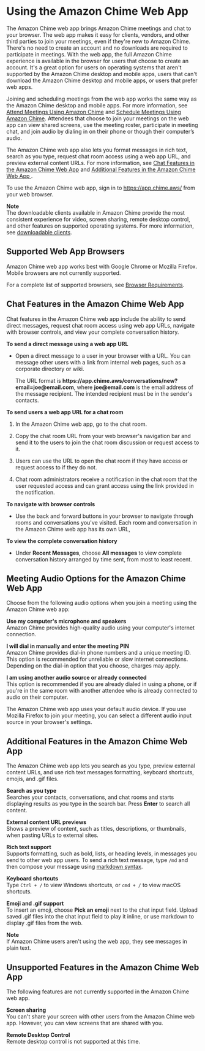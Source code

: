 # Using the Amazon Chime Web App<a name="chime-web-app"></a>

The Amazon Chime web app brings Amazon Chime meetings and chat to your browser\. The web app makes it easy for clients, vendors, and other third parties to join your meetings, even if they're new to Amazon Chime\. There's no need to create an account and no downloads are required to participate in meetings\. With the web app, the full Amazon Chime experience is available in the browser for users that choose to create an account\. It's a great option for users on operating systems that aren't supported by the Amazon Chime desktop and mobile apps, users that can't download the Amazon Chime desktop and mobile apps, or users that prefer web apps\.

Joining and scheduling meetings from the web app works the same way as the Amazon Chime desktop and mobile apps\. For more information, see [Attend Meetings Using Amazon Chime](chime-attend-meetings.md) and [Schedule Meetings Using Amazon Chime](chime-schedule-meetings.md)\. Attendees that choose to join your meetings on the web app can view shared screens, use the meeting roster, participate in meeting chat, and join audio by dialing in on their phone or though their computer’s audio\.

The Amazon Chime web app also lets you format messages in rich text, search as you type, request chat room access using a web app URL, and preview external content URLs\. For more information, see [Chat Features in the Amazon Chime Web App](#web-app-chat) and [Additional Features in the Amazon Chime Web App ](#web-app-features)\. 

To use the Amazon Chime web app, sign in to [https://app\.chime\.aws/](https://app.chime.aws/) from your web browser\.

**Note**  
The downloadable clients available in Amazon Chime provide the most consistent experience for video, screen sharing, remote desktop control, and other features on supported operating systems\. For more information, see [downloadable clients](https://aws.amazon.com/chime/download/)\. 

## Supported Web App Browsers<a name="web-app-browsers"></a>

Amazon Chime web app works best with Google Chrome or Mozilla Firefox\. Mobile browsers are not currently supported\. 

For a complete list of supported browsers, see [Browser Requirements](chime-requirements.md#browser)\.

## Chat Features in the Amazon Chime Web App<a name="web-app-chat"></a>

Chat features in the Amazon Chime web app include the ability to send direct messages, request chat room access using web app URLs, navigate with browser controls, and view your complete conversation history\.

**To send a direct message using a web app URL**
+ Open a direct message to a user in your browser with a URL\. You can message other users with a link from internal web pages, such as a corporate directory or wiki\.

  The URL format is **https://app\.chime\.aws/conversations/new?email=joe@email\.com**, where **joe@email\.com** is the email address of the message recipient\. The intended recipient must be in the sender's contacts\. 

**To send users a web app URL for a chat room**

1. In the Amazon Chime web app, go to the chat room\.

1. Copy the chat room URL from your web browser's navigation bar and send it to the users to join the chat room discussion or request access to it\.

1. Users can use the URL to open the chat room if they have access or request access to if they do not\. 

1. Chat room administrators receive a notification in the chat room that the user requested access and can grant access using the link provided in the notification\.

**To navigate with browser controls**
+ Use the back and forward buttons in your browser to navigate through rooms and conversations you've visited\. Each room and conversation in the Amazon Chime web app has its own URL, 

**To view the complete conversation history**
+ Under **Recent Messages**, choose **All messages** to view complete conversation history arranged by time sent, from most to least recent\. 

## Meeting Audio Options for the Amazon Chime Web App<a name="web-app-audio"></a>

Choose from the following audio options when you join a meeting using the Amazon Chime web app:

**Use my computer's microphone and speakers**  
Amazon Chime provides high\-quality audio using your computer's internet connection\. 

**I will dial in manually and enter the meeting PIN**  
Amazon Chime provides dial\-in phone numbers and a unique meeting ID\. This option is recommended for unreliable or slow internet connections\. Depending on the dial\-in option that you choose, charges may apply\.

**I am using another audio source or already connected**  
This option is recommended if you are already dialed in using a phone, or if you're in the same room with another attendee who is already connected to audio on their computer\. 

The Amazon Chime web app uses your default audio device\. If you use Mozilla Firefox to join your meeting, you can select a different audio input source in your browser's settings\. 

## Additional Features in the Amazon Chime Web App<a name="web-app-features"></a>

The Amazon Chime web app lets you search as you type, preview external content URLs, and use rich text messages formatting, keyboard shortcuts, emojis, and \.gif files\.

**Search as you type**  
Searches your contacts, conversations, and chat rooms and starts displaying results as you type in the search bar\. Press **Enter** to search all content\.

**External content URL previews**  
Shows a preview of content, such as titles, descriptions, or thumbnails, when pasting URLs to external sites\.

**Rich text support**  
Supports formatting, such as bold, lists, or heading levels, in messages you send to other web app users\. To send a rich text message, type `/md` and then compose your message using [markdown syntax](http://commonmark.org/help)\.

**Keyboard shortcuts**  
Type `Ctrl + /` to view Windows shortcuts, or `cmd + /` to view macOS shortcuts\. 

**Emoji and \.gif support**  
To insert an emoji, choose **Pick an emoji** next to the chat input field\. Upload saved \.gif files into the chat input field to play it inline, or use markdown to display \.gif files from the web\.

**Note**  
If Amazon Chime users aren't using the web app, they see messages in plain text\.

## Unsupported Features in the Amazon Chime Web App<a name="web-app-unsupported"></a>

The following features are not currently supported in the Amazon Chime web app\.

**Screen sharing**  
You can't share your screen with other users from the Amazon Chime web app\. However, you can view screens that are shared with you\.

**Remote Desktop Control**  
Remote desktop control is not supported at this time\.